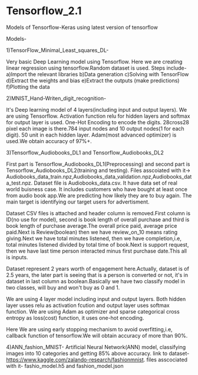 # Tensorflow_2.1
Models of Tensorflow-Keras using latest version of tensorflow

Models-

1)TensorFlow_Minimal_Least_squares_DL-
                                      
Very basic Deep Learning model using Tensorflow. Here we are creating linear regression using tensorflow.Random dataset is used.
Steps include-
a)Import the relevant libraries
b)Data generation
c)Solving with TensorFlow
d)Extract the weights and bias
e)Extract the outputs (make predictions)
f)Plotting the data

2)MNIST_Hand-Writen_digit_recognition-

It's Deep learning model of 4 layers(including input and output layers). We are using Tensorflow. Activation function relu for hidden layers and softmax for output layer is used. One-Hot Encoding to encode the digits. 28cross28 pixel each image is there.784 input nodes and 10 output nodes(1 for each digit). 50 unit in each hidden layer. Adam(most advanced optimizer) is used.We obtain accuracy of 97%+.

3)Tensorflow_Audiobooks_DL1 and Tensorflow_Audiobooks_DL2

First part is Tensorflow_Audiobooks_DL1(Preprocessing) and second part is Tensorflow_Audiobooks_DL2(training and testing).
Files asscoiated with it-> Audiobooks_data_train.npz,Audiobooks_data_validation.npz,Audiobooks_data_test.npz.
Dataset file is Audiobooks_data.csv.
It have data set of real world buisness case. It includes customers who have bought at least once from audio book app.We are predicting how likely they are to buy again. The main target is identifying our target users for advertisment.

Dataset CSV files is attached and header column is removed.First column is ID(no use for model), second is book length of overall purchase and third is book length of purchase average.The overall price paid, average price paid.Next is Review(boolean) then we have review_on_10 means rating giving.Next we have total minutes listened, then we have completion,i.e, total minutes listened divided by total time of book.Next is support request, then we have last time person interacted minus first purchase date.This all is inputs.

Dataset represent 2 years worth of engagement here.Actually, dataset is of 2.5 years, the later part is seeing that is a person is converted or not, it's in dataset in last column as boolean.Basically we have two classify model in two classes, will buy and won't buy as 0 and 1.

We are using 4 layer model including input and output layers. Both hidden layer usses relu as activation fcution and output layer uses softmax function. We are using Adam as optimizer and sparse categorical cross entropy as loss(cost) function, it uses one-hot encoding.

Here We are using early stopping mechanism to avoid overfitting,i.e, callback function of tensorflow.We will obtain accuracy of more than 90%.

4)ANN_fashion_MNIST- Artificial Neural Network(ANN) model, classifying images into 10 categories and getting 85% above accuracy.
link to dataset- https://www.kaggle.com/zalando-research/fashionmnist.
files asscociated with it- fashio_model.h5 and fashion_model.json

